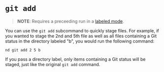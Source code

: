 # `git add`

> **NOTE**: Requires a preceeding run in a [labeled mode](../labels.md).

You can use the `git add` subcommand to quickly stage files. For example, if you wanted to stage the 2nd and 5th file as well as all files containing a Git status in the directory labeled "b", you would run the following command:

```
nd git add 2 5 b
```

If you pass a directory label, only items containing a Git status will be staged, just like the original `git add` command.
